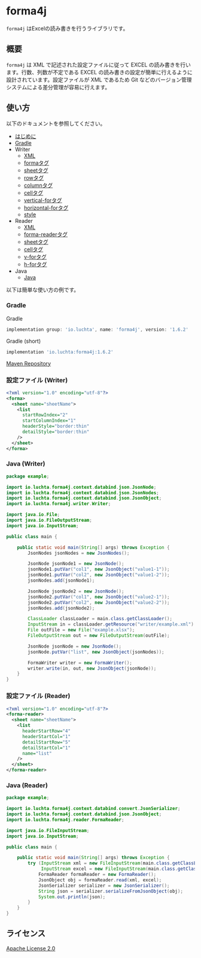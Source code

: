 # forma4j

`forma4j` はExcelの読み書きを行うライブラリです。

## 概要

`forma4j` は XML で記述された設定ファイルに従って EXCEL の読み書きを行います。行数、列数が不定である EXCEL の読み書きの設定が簡単に行えるように設計されています。設定ファイルが XML であるため Git などのバージョン管理システムによる差分管理が容易に行えます。

## 使い方

以下のドキュメントを参照してください。

- [はじめに](docs/README.md)
- [Gradle](docs/gradle/gradle.md)
- Writer
  - [XML](docs/writer/xml.md)
  - [formaタグ](docs/writer/forma.md)
  - [sheetタグ](docs/writer/sheet.md)
  - [rowタグ](docs/writer/row.md)
  - [columnタグ](docs/writer/column.md)
  - [cellタグ](docs/writer/cell.md)
  - [vertical-forタグ](docs/writer/vertical-for.md)
  - [horizontal-forタグ](docs/writer/horizontal-for.md)
  - [style](docs/writer/style.md)
- Reader
  - [XML](docs/reader/xml.md)
  - [forma-readerタグ](docs/reader/forma-reader.md)
  - [sheetタグ](docs/reader/sheet.md)
  - [cellタグ](docs/reader/cell.md)
  - [v-forタグ](docs/reader/v-for.md)
  - [h-forタグ](docs/reader/h-for.md)
- Java
  - [Java](docs/java/java.md)

以下は簡単な使い方の例です。

### Gradle

Gradle

```gradle
implementation group: 'io.luchta', name: 'forma4j', version: '1.6.2'
```

Gradle (short)

```gradle
implementation 'io.luchta:forma4j:1.6.2'
```

[Maven Repository](https://mvnrepository.com/artifact/io.luchta/forma4j)

### 設定ファイル (Writer)

```xml
<?xml version="1.0" encoding="utf-8"?>
<forma>
  <sheet name="sheetName">
    <list
      startRowIndex="2"
      startColumnIndex="1"
      headerStyle="border:thin"
      detailStyle="border:thin"
    />
  </sheet>
</forma>
```

### Java (Writer)

```java
package example;

import io.luchta.forma4j.context.databind.json.JsonNode;
import io.luchta.forma4j.context.databind.json.JsonNodes;
import io.luchta.forma4j.context.databind.json.JsonObject;
import io.luchta.forma4j.writer.Writer;

import java.io.File;
import java.io.FileOutputStream;
import java.io.InputStream;

public class main {

    public static void main(String[] args) throws Exception {
        JsonNodes jsonNodes = new JsonNodes();

        JsonNode jsonNode1 = new JsonNode();
        jsonNode1.putVar("col1", new JsonObject("value1-1"));
        jsonNode1.putVar("col2", new JsonObject("value1-2"));
        jsonNodes.add(jsonNode1);

        JsonNode jsonNode2 = new JsonNode();
        jsonNode2.putVar("col1", new JsonObject("value2-1"));
        jsonNode2.putVar("col2", new JsonObject("value2-2"));
        jsonNodes.add(jsonNode2);

        ClassLoader classLoader = main.class.getClassLoader();
        InputStream in = classLoader.getResource("writer/example.xml").openStream();
        File outFile = new File("example.xlsx");
        FileOutputStream out = new FileOutputStream(outFile);

        JsonNode jsonNode = new JsonNode();
        jsonNode.putVar("list", new JsonObject(jsonNodes));

        FormaWriter writer = new FormaWriter();
        writer.write(in, out, new JsonObject(jsonNode));
    }
}
```

### 設定ファイル (Reader)

```xml
<?xml version="1.0" encoding="utf-8"?>
<forma-reader>
  <sheet name="sheetName">
    <list 
      headerStartRow="4"
      headerStartCol="1"
      detailStartRow="5"
      detailStartCol="1"
      name="list"
    />
  </sheet>
</forma-reader>
```

### Java  (Reader)

```java
package example;

import io.luchta.forma4j.context.databind.convert.JsonSerializer;
import io.luchta.forma4j.context.databind.json.JsonObject;
import io.luchta.forma4j.reader.FormaReader;

import java.io.FileInputStream;
import java.io.InputStream;

public class main {

    public static void main(String[] args) throws Exception {
        try (InputStream xml = new FileInputStream(main.class.getClassLoader().getResource("reader/example.xml").getPath());
             InputStream excel = new FileInputStream(main.class.getClassLoader().getResource("reader/example.xlsx").getPath());) {
            FormaReader formaReader = new FormaReader();
            JsonObject obj = formaReader.read(xml, excel);
            JsonSerializer serializer = new JsonSerializer();
            String json = serializer.serializeFromJsonObject(obj);
            System.out.println(json);
        }
    }
}
```

## ライセンス

[Apache License 2.0](/LICENSE)
